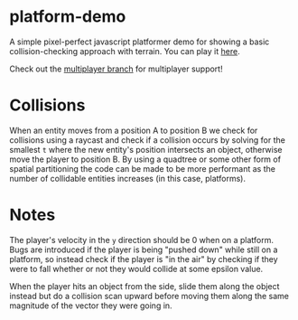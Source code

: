 # platform-demo

A simple pixel-perfect javascript platformer demo for showing a basic collision-checking approach with terrain. You can play it [here](https://upload.blueberrypancake.xyz/private/platformer-demo).

Check out the [multiplayer branch](https://github.com/qubard/platformer-demo/tree/multiplayer) for multiplayer support!

# Collisions

When an entity moves from a position A to position B we check for collisions using a raycast and check if a collision occurs by solving for the smallest `t` where the new entity's position intersects an object, otherwise move the player to position B. By using a quadtree or some other form of spatial partitioning the code can be made to be more performant as the number of collidable entities increases (in this case, platforms).

# Notes

The player's velocity in the `y` direction should be 0 when on a platform. Bugs are introduced if the player is being "pushed down" while still on a platform, so instead check if the player is "in the air" by checking if they were to fall whether or not they would collide at some epsilon value.

When the player hits an object from the side, slide them along the object instead but do a collision scan upward before moving them along the same magnitude of the vector they were going in.
